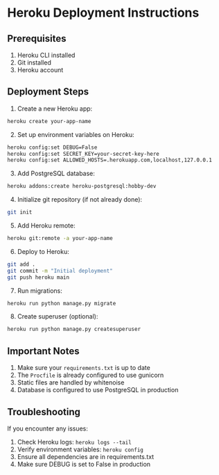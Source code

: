 # Heroku Deployment Instructions

## Prerequisites
1. Heroku CLI installed
2. Git installed
3. Heroku account

## Deployment Steps

1. Create a new Heroku app:
```bash
heroku create your-app-name
```

2. Set up environment variables on Heroku:
```bash
heroku config:set DEBUG=False
heroku config:set SECRET_KEY=your-secret-key-here
heroku config:set ALLOWED_HOSTS=.herokuapp.com,localhost,127.0.0.1
```

3. Add PostgreSQL database:
```bash
heroku addons:create heroku-postgresql:hobby-dev
```

4. Initialize git repository (if not already done):
```bash
git init
```

5. Add Heroku remote:
```bash
heroku git:remote -a your-app-name
```

6. Deploy to Heroku:
```bash
git add .
git commit -m "Initial deployment"
git push heroku main
```

7. Run migrations:
```bash
heroku run python manage.py migrate
```

8. Create superuser (optional):
```bash
heroku run python manage.py createsuperuser
```

## Important Notes

1. Make sure your `requirements.txt` is up to date
2. The `Procfile` is already configured to use gunicorn
3. Static files are handled by whitenoise
4. Database is configured to use PostgreSQL in production

## Troubleshooting

If you encounter any issues:
1. Check Heroku logs: `heroku logs --tail`
2. Verify environment variables: `heroku config`
3. Ensure all dependencies are in requirements.txt
4. Make sure DEBUG is set to False in production 